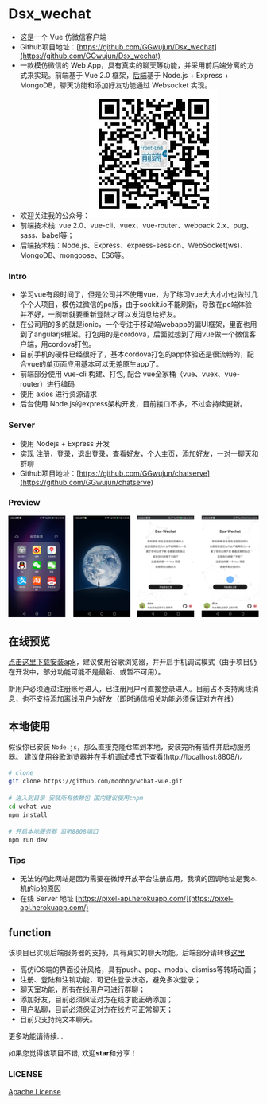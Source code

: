# Dsx_wechat

* 这是一个 Vue 仿微信客户端
* Github项目地址：[https://github.com/GGwujun/Dsx_wechat](https://github.com/GGwujun/Dsx_wechat)
* 一款模仿微信的 Web App，具有真实的聊天等功能，并采用前后端分离的方式来实现。前端基于 Vue 2.0 框架，[后端](https://github.com/GGwujun/chatserve)基于 Node.js + Express + MongoDB，聊天功能和添加好友功能通过 Websocket 实现。
* 欢迎关注我的公众号：![pixel-web-one](./screenshots/qrcode.jpg)
* 前端技术栈: vue 2.0、vue-cli、vuex、vue-router、webpack 2.x、pug、sass、babel等；
* 后端技术栈：Node.js、Express、express-session、WebSocket(ws)、MongoDB、mongoose、ES6等。


### Intro
* 学习vue有段时间了，但是公司并不使用vue，为了练习vue大大小小也做过几个个人项目，模仿过微信的pc版，由于sockit.io不能刷新，导致在pc端体验并不好，一刷新就要重新登陆才可以发消息给好友。
* 在公司用的多的就是ionic，一个专注于移动端webapp的偏UI框架，里面也用到了angularjs框架。打包用的是cordova，后面就想到了用vue做一个微信客户端，用cordova打包。
* 目前手机的硬件已经很好了，基本cordova打包的app体验还是很流畅的，配合vue的单页面应用基本可以无差原生app了。
* 前端部分使用 vue-cli 构建、打包, 配合 vue全家桶（vue、vuex、vue-router）进行编码
* 使用 axios 进行资源请求
* 后台使用 Node.js的express架构开发，目前接口不多，不过会持续更新。

### Server
* 使用 Nodejs + Express 开发
* 实现 注册，登录，退出登录，查看好友，个人主页，添加好友，一对一聊天和群聊
* Github项目地址：[https://github.com/GGwujun/chatserve](https://github.com/GGwujun/chatserve)

### Preview
![pixel-web-one](./screenshots/pre1.png)

## 在线预览

[点击这里下载安装apk](./screenshots/android-armv7-debug.apk)，建议使用谷歌浏览器，并开启手机调试模式（由于项目仍在开发中，部分功能可能不是最新、或暂不可用）。

新用户必须通过注册账号进入，已注册用户可直接登录进入。目前占不支持离线消息，也不支持添加离线用户为好友（即时通信相关功能必须保证对方在线）

## 本地使用

假设你已安装 `Node.js`，那么直接克隆仓库到本地，安装完所有插件并启动服务器。
建议使用谷歌浏览器并在手机调试模式下查看(http://localhost:8808/)。

``` bash
# clone
git clone https://github.com/moohng/wchat-vue.git

# 进入到目录 安装所有依赖包 国内建议使用cnpm
cd wchat-vue
npm install

# 开启本地服务器 监听8808端口
npm run dev
```

### Tips
* 无法访问此网站是因为需要在微博开放平台注册应用，我填的回调地址是我本机的ip的原因
* 在线 Server 地址 [https://pixel-api.herokuapp.com/](https://pixel-api.herokuapp.com/)


## function

该项目已实现后端服务器的支持，具有真实的聊天功能。后端部分请转移[这里](https://github.com/moohng/wchat-sv)

- 高仿iOS端的界面设计风格，具有push、pop、modal、dismiss等转场动画；
- 注册、登陆和注销功能，可记住登录状态，避免多次登录；
- 聊天室功能，所有在线用户可进行群聊；
- 添加好友，目前必须保证对方在线才能正确添加；
- 用户私聊，目前必须保证对方在线方可正常聊天；
- 目前只支持纯文本聊天。

更多功能请待续...


如果您觉得该项目不错, 欢迎**star**和分享！

### LICENSE
[Apache License](./LICENSE)
